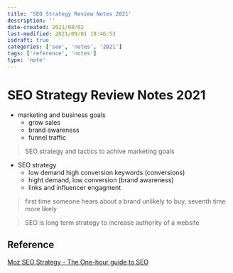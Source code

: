 ```yaml
---
title: 'SEO Strategy Review Notes 2021'
description: ''
date-created: 2021/08/02
last-modified: 2021/09/01 19:46:53
isdraft: true
categories: ['seo', 'notes', '2021']
tags: ['reference', 'notes']
type: 'note'
---
```


# SEO Strategy Review Notes 2021

- marketing and business goals
  - grow sales
  - brand awareness
  - funnel traffic

> SEO strategy and tactics to achive marketing goals

- SEO strategy
  - low demand high conversion keywords (conversions)
  - hight demand, low conversion (brand awareness)
  - links and influencer engagment

> first time someone hears about a brand unlikely to buy, seventh time more likely

> SEO is long term strategy to increase authority of a website

## Reference

[Moz SEO Strategy - The One-hour guide to SEO](https://www.youtube.com/watch?v=8Pne_Pp2F3g&list=PLbKcy9p3mh_GyF0xNpp-QNqHpjmCpvam3)
